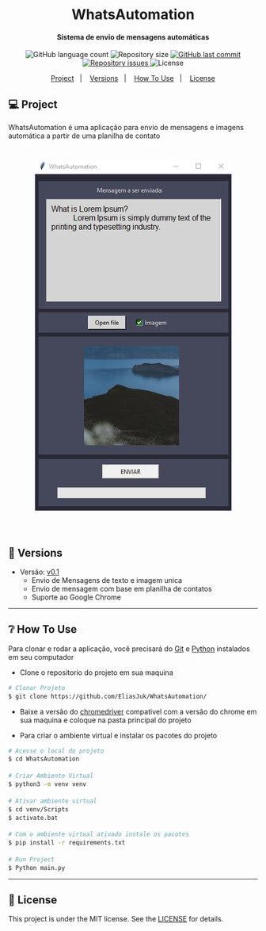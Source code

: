 <h1  align="center"> WhatsAutomation </h1>
<h4 align="center">Sistema de envio de mensagens automáticas</h4>

<p align="center">
  <img alt="GitHub language count" src="https://img.shields.io/github/languages/count/EliasJuk/WhatsAutomation">	
  <img alt="Repository size" src="https://img.shields.io/github/repo-size/EliasJuk/WhatsAutomation">
	
  <a href="https://github.com/EliasJuk/WhatsAutomation/commits/master">
    <img alt="GitHub last commit" src="https://img.shields.io/github/last-commit/EliasJuk/WhatsAutomation">
  </a>
  
  <a href="https://github.com/EliasJuk/WhatsAutomation/issues">
    <img alt="Repository issues" src="https://img.shields.io/github/issues/EliasJuk/WhatsAutomation">
  </a>
  
  <img alt="License" src="https://img.shields.io/badge/license-MIT-brightgreen"> 
<p>

<p align="center">
  <a href="#-project">Project</a>&nbsp;&nbsp;&nbsp;|&nbsp;&nbsp;&nbsp;
  <a href="#-Versions">Versions</a>&nbsp;&nbsp;&nbsp;|&nbsp;&nbsp;&nbsp;
  <a href="#-How-To-Use">How To Use</a>&nbsp;&nbsp;&nbsp;|&nbsp;&nbsp;&nbsp;
  <a href="#memo-license">License</a>
</p>

## 💻 Project

WhatsAutomation é uma aplicação para envio de mensagens e imagens automática a partir de uma planilha de contato

<h1 align="center">
    <img alt="interface" title="#interface" src="readme/screenshot.png"/>
</h1>

<p>&nbsp;</p>

## 📁 Versions
  - Versão: [v0.1](https://github.com/EliasJuk/WhatsAutomation/tree/main/versions/v0.1)
    - Envio de Mensagens de texto e imagem unica
    - Envio de mensagem com base em planilha de contatos
    - Suporte ao Google Chrome

---

## ❔ How To Use

Para clonar e rodar a aplicação, você precisará do [Git](https://git-scm.com/) e [Python](https://www.python.org/) instalados em seu computador
- Clone o repositorio do projeto em sua maquina

```bash
# Clonar Projeto
$ git clone https://github.com/EliasJuk/WhatsAutomation/
```

- Baixe a versão do [chromedriver](https://chromedriver.chromium.org/downloads) compativel com a versão do chrome em sua maquina e coloque na pasta principal do projeto

- Para criar o ambiente virtual e instalar os pacotes do projeto
```bash
# Acesse o local do projeto
$ cd WhatsAutomation

# Criar Ambiente Virtual
$ python3 -m venv venv

# Ativar ambiente virtual
$ cd venv/Scripts
$ activate.bat

# Com o ambiente virtual ativado instale os pacotes
$ pip install -r requirements.txt

# Run Project
$ Python main.py
```

---
## :memo: License

This project is under the MIT license. See the [LICENSE](LICENSE.md) for details.